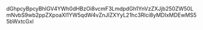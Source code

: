 dGhpcyBpcyBhIGV4YWh0dHBzOi8vcmF3LmdpdGh1YnVzZXJjb250ZW50LmNvbS9wb2ppZXpoaXl1YW5qdW4vZnJlZXYyL21hc3Rlci8yMDIxMDEwMS55bWxtcGxl
